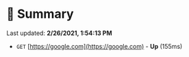 # 📖 Summary
Last updated: **2/26/2021, 1:54:13 PM**

- `GET` [https://google.com](https://google.com) - **Up** (155ms)
